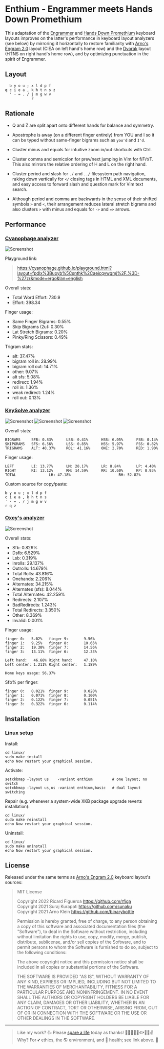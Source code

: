 # Enthium - Engrammer meets Hands Down Promethium

This adaptation of the [Engrammer] and [Hands Down Promethium] keyboard layouts
improves on the latter's performance in keyboard layout analyzers (see below)
by mirroring it horizontally to restore familiarity with [Arno's Engram 2.0]
layout (CIEA on left hand's home row) and the [Dvorak] layout (HTNS on right
hand's home row), and by optimizing punctuation in the spirit of Engrammer.

[Hands Down Promethium]: https://reddit.com/r/KeyboardLayouts/comments/1g66ivi
[Arno's Engram 2.0]:     https://engram.dev
[Engrammer]:             https://github.com/sunaku/engrammer
[Dvorak]:                https://www.dvzine.org

## Layout

      b y o u ; x l d p f
    q c i e a , k h t n s z
      ' - = . / j m g w v
                r

## Rationale

* Q and Z are split apart onto different hands for balance and symmetry.

* Apostrophe is away (on a different finger entirely) from YOU and I so
  it can be typed without same-finger bigrams such as `you'd` and `I'd`.

* Cluster minus and equals for intuitive zoom in/out shortcuts with Ctrl.

* Cluster comma and semicolon for prev/next jumping in Vim for f/F/t/T.
  This also mirrors the relative ordering of H and L on the right hand.

* Cluster period and slash for `./` and `../` filesystem path navigation,
  raking down vertically for `</` closing tags in HTML and XML documents,
  and easy access to forward slash and question mark for Vim text search.

* Although period and comma are backwards in the sense of their shifted
  symbols `>` and `<`, their arrangement reduces lateral stretch bigrams
  and also clusters `>` with minus and equals for `->` and `=>` arrows.

## Performance

### [Cyanophage analyzer](https://cyanophage.github.io/playground.html)

![Screenshot](analyzer/cyanophage.png)

Playground link:
> https://cyanophage.github.io/playground.html?layout=fpdlx%3Buoyb%5Csnthk%2Caeicqvwgmj%2F.%3D-%27zr&mode=ergo&lan=english

Overall stats:
* Total Word Effort: 730.9
* Effort:            398.34

Finger usage:
* Same Finger Bigrams: 0.55%
* Skip Bigrams (2u):   0.30%
* Lat Stretch Bigrams: 0.20%
* Pinky/Ring Scissors: 0.49%

Trigram stats:
* alt:             37.47%
* bigram roll in:  28.99%
* bigram roll out: 14.71%
* other:           9.07%
* alt sfs:         5.08%
* redirect:        1.94%
* roll in:         1.36%
* weak redirect:   1.24%
* roll out:        0.13%

### [KeySolve analyzer](https://clemenpine.github.io/keysolve-web/)

![Screenshot](analyzer/keysolve1.png)
![Screenshot](analyzer/keysolve2.png)
![Screenshot](analyzer/keysolve3.png)

Overall stats:

    BIGRAMS     SFB: 0.83%      LSB: 0.41%      HSB: 6.05%      FSB: 0.14%
    SKIPGRAMS   SFS: 6.56%      LSS: 0.85%      HSS: 5.97%      FSS: 0.82%
    TRIGRAMS    ALT: 40.37%     ROL: 41.16%     ONE: 2.70%      RED: 1.90%

Finger usage:

    LEFT        LI: 13.77%      LM: 20.17%      LR: 8.84%       LP: 4.40%
    RIGHT       RI: 13.12%      RM: 14.59%      RR: 10.60%      RP: 8.95%
    TOTAL               LH: 47.18%                      RH: 52.82%

Custom source for copy/paste:

    b y o u ; x l d p f
    c i e a , k h t n s
    ' - = . / j m g w v
    r q z

### [Oxey's analyzer](https://oxey.dev/playground/index.html)

![Screenshot](analyzer/oxey.png)

Overall stats:
* Sfb:              0.829%
* Dsfb:             6.529%
* Lsb:              0.319%
* Inrolls:          29.137%
* Outrolls:         14.679%
* Total Rolls:      43.816%
* Onehands:         2.206%
* Alternates:       34.215%
* Alternates (sfs): 8.044%
* Total Alternates: 42.259%
* Redirects:        2.107%
* BadRedirects:     1.243%
* Total Redirects:  3.350%
* Other:            8.369%
* Invalid:          0.001%

Finger usage:

    finger 0:   5.02%   finger 9:       9.56%
    finger 1:   9.25%   finger 8:       10.65%
    finger 2:   19.30%  finger 7:       14.56%
    finger 3:   13.11%  finger 6:       12.33%

    Left hand:   46.68% Right hand:     47.10%
    Left center: 1.211% Right center:   1.189%

    Home keys usage: 56.37%

Sfb% per finger:

    finger 0:   0.021%  finger 9:       0.028%
    finger 1:   0.071%  finger 8:       0.100%
    finger 2:   0.122%  finger 7:       0.051%
    finger 3:   0.322%  finger 6:       0.114%

## Installation

### Linux setup

Install:

    cd linux/
    sudo make install
    echo Now restart your graphical session.

Activate:

    setxkbmap -layout us    -variant enthium         # one layout; no switch
    setxkbmap -layout us,us -variant enthium,basic   # dual layout switching

Repair (e.g. whenever a system-wide XKB package upgrade reverts installation):

    cd linux/
    sudo make reinstall
    echo Now restart your graphical session.

Uninstall:

    cd linux/
    sudo make uninstall
    echo Now restart your graphical session.

## License

Released under the same terms as [Arno's Engram 2.0] keyboard layout's sources:

> MIT License
>
> Copyright 2022 Ricard Figueroa <https://github.com/rfiga>  
> Copyright 2021 Suraj Kurapati <https://github.com/sunaku>  
> Copyright 2021 Arno Klein <https://github.com/binarybottle>  
>
> Permission is hereby granted, free of charge, to any person obtaining a copy
> of this software and associated documentation files (the "Software"), to deal
> in the Software without restriction, including without limitation the rights
> to use, copy, modify, merge, publish, distribute, sublicense, and/or sell
> copies of the Software, and to permit persons to whom the Software is
> furnished to do so, subject to the following conditions:
>
> The above copyright notice and this permission notice shall be included in
> all copies or substantial portions of the Software.
>
> THE SOFTWARE IS PROVIDED "AS IS", WITHOUT WARRANTY OF ANY KIND, EXPRESS OR
> IMPLIED, INCLUDING BUT NOT LIMITED TO THE WARRANTIES OF MERCHANTABILITY,
> FITNESS FOR A PARTICULAR PURPOSE AND NONINFRINGEMENT. IN NO EVENT SHALL THE
> AUTHORS OR COPYRIGHT HOLDERS BE LIABLE FOR ANY CLAIM, DAMAGES OR OTHER
> LIABILITY, WHETHER IN AN ACTION OF CONTRACT, TORT OR OTHERWISE, ARISING FROM,
> OUT OF OR IN CONNECTION WITH THE SOFTWARE OR THE USE OR OTHER DEALINGS IN THE
> SOFTWARE.

---------------------------------------------------------------------------
[Spare A Life]: https://sunaku.github.io/vegan-for-life.html
> Like my work? 👍 Please [spare a life] today as thanks! 🐄🐖🐑🐔🐣🐟✨🙊✌  
> Why? For 💕 ethics, the 🌎 environment, and 💪 health; see link above. 🙇
